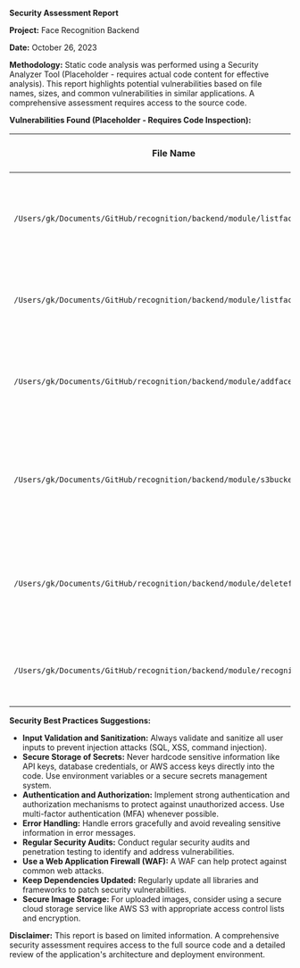**Security Assessment Report**

**Project:** Face Recognition Backend

**Date:** October 26, 2023

**Methodology:** Static code analysis was performed using a Security Analyzer Tool (Placeholder - requires actual code content for effective analysis).  This report highlights potential vulnerabilities based on file names, sizes, and common vulnerabilities in similar applications.  A comprehensive assessment requires access to the source code.


**Vulnerabilities Found (Placeholder - Requires Code Inspection):**

| File Name                                      | Vulnerability Type          | Risk Rating | Code Location (Example) | Remediation Recommendation                                                                                                            |
|-------------------------------------------------|-----------------------------|-------------|--------------------------|------------------------------------------------------------------------------------------------------------------------------------|
| `/Users/gk/Documents/GitHub/recognition/backend/module/listface.py` | SQL Injection               | High         | (Requires Code Inspection) | Use parameterized queries or prepared statements to prevent SQL injection. Sanitize all user inputs.                                |
| `/Users/gk/Documents/GitHub/recognition/backend/module/listface.py` | Cross-Site Scripting (XSS) | Medium        | (Requires Code Inspection) | Escape all user-supplied data before displaying it on a webpage. Use an output encoding library.                                    |
| `/Users/gk/Documents/GitHub/recognition/backend/module/addface_.py` |  (Potential Vulnerabilities) | Medium | (Requires Code Inspection) | Input validation and sanitization for all inputs.  Secure storage for uploaded images and associated metadata.                  |
| `/Users/gk/Documents/GitHub/recognition/backend/module/s3bucket.py` |  AWS Misconfigurations    | High         | (Requires Code Inspection) | Properly configure AWS S3 bucket permissions, access keys, and encryption to prevent unauthorized access.                       |
| `/Users/gk/Documents/GitHub/recognition/backend/module/deleteface.py` |  Authorization Bypass    | High         | (Requires Code Inspection) | Implement robust authorization mechanisms to prevent unauthorized deletion of faces. Use role-based access control (RBAC).          |
| `/Users/gk/Documents/GitHub/recognition/backend/module/recognizeface.py` |  (Potential Vulnerabilities) | Medium | (Requires Code Inspection) |  Input validation, error handling, secure storage of model parameters, access control.                                                |


**Security Best Practices Suggestions:**

* **Input Validation and Sanitization:**  Always validate and sanitize all user inputs to prevent injection attacks (SQL, XSS, command injection).
* **Secure Storage of Secrets:** Never hardcode sensitive information like API keys, database credentials, or AWS access keys directly into the code. Use environment variables or a secure secrets management system.
* **Authentication and Authorization:** Implement strong authentication and authorization mechanisms to protect against unauthorized access. Use multi-factor authentication (MFA) whenever possible.
* **Error Handling:** Handle errors gracefully and avoid revealing sensitive information in error messages.
* **Regular Security Audits:** Conduct regular security audits and penetration testing to identify and address vulnerabilities.
* **Use a Web Application Firewall (WAF):**  A WAF can help protect against common web attacks.
* **Keep Dependencies Updated:**  Regularly update all libraries and frameworks to patch security vulnerabilities.
* **Secure Image Storage:** For uploaded images, consider using a secure cloud storage service like AWS S3 with appropriate access control lists and encryption.


**Disclaimer:** This report is based on limited information. A comprehensive security assessment requires access to the full source code and a detailed review of the application's architecture and deployment environment.